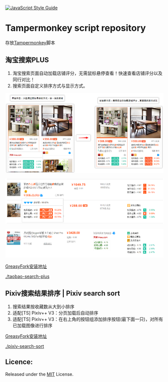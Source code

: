 [![JavaScript Style Guide](https://img.shields.io/badge/code_style-standard-brightgreen.svg)](https://standardjs.com)
# Tampermonkey script repository
存放[Tampermonkey]((http://tampermonkey.net/))脚本

## 淘宝搜索PLUS
1. 淘宝搜索页面自动加载店铺评分，无需鼠标悬停查看！快速查看店铺评分以及同行对比！
2. 搜索页面自定义排序方式与显示方式。

![安装脚本前后对比](./taobao-search-plus/img/taobao01.jpg)

![列表形01](./taobao-search-plus/img/taobao02.png)

![列表形02](./taobao-search-plus/img/taobao03.png)

[GreasyFork安装地址](https://greasyfork.org/zh-CN/scripts/32140-淘宝搜索plus)

[./taobao-search-plus](./taobao-search-plus)

## Pixiv搜索结果排序 | Pixiv search sort
1. 搜索结果按收藏数从大到小排序
2. 适配[TS] Pixiv++ V3：分页加载后自动排序
3. 适配[TS] Pixiv++ V3：在右上角的按钮组添加排序按钮(最下面一只)，对所有已加载图像进行排序

[GreasyFork安装地址](https://greasyfork.org/zh-CN/scripts/32008-pixiv搜索结果排序-pixiv-search-sort)

[./pixiv-search-sort](./pixiv-search-sort)
## Licence:
Released under the [MIT](https://opensource.org/licenses/MIT) License.